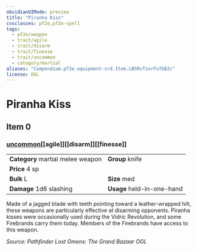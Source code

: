 ```yaml
---
obsidianUIMode: preview
title: "Piranha Kiss"
cssclasses: pf2e,pf2e-spell
tags:
  - pf2e/weapon
  - trait/agile
  - trait/disarm
  - trait/finesse
  - trait/uncommon
  - category/martial
aliases: "Compendium.pf2e.equipment-srd.Item.LBSRvTsvrFofbB2c"
license: OGL
---
```

# Piranha Kiss
## Item 0
### [uncommon](uncommon "Uncommon Rarity Trait")[[agile]][[disarm]][[finesse]]

|  |  |
| -- | -- |
| **Category** martial melee weapon | **Group** knife |
| **Price** 4 sp |  |
| **Bulk** L | **Size** med |
| **Damage** 1d6 slashing  | **Usage** held-in-one-hand |



Made of a jagged blade with teeth pointing toward a leather-wrapped hilt, these weapons are particularly effective at disarming opponents. Piranha kisses were occasionally used during the Vidric Revolution, and some Firebrands carry them today. Members of the Firebrands have access to this weapon.

*Source: Pathfinder Lost Omens: The Grand Bazaar*
*OGL*